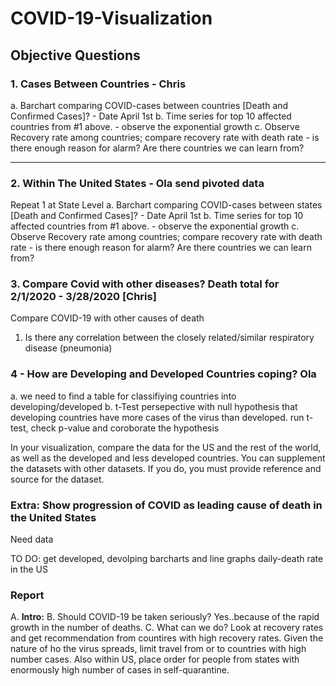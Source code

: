 # COVID-19-Visualization

## Objective Questions 

### 1. Cases Between Countries - Chris

a. Barchart comparing COVID-cases between countries [Death and Confirmed Cases]? - Date April 1st
b. Time series for top 10 affected countries from #1 above. - observe the exponential growth
c. Observe Recovery rate among countries; compare recovery rate with death rate - is there enough reason for alarm? Are there countries we can learn from?


- - - - 
### 2. Within The United States - Ola send pivoted data
Repeat 1 at State Level
a. Barchart comparing COVID-cases between states [Death and Confirmed Cases]? - Date April 1st
b. Time series for top 10 affected countries from #1 above. - observe the exponential growth
c. Observe Recovery rate among countries; compare recovery rate with death rate - is there enough reason for alarm? Are there countries we can learn from? 

### 3. Compare Covid with other diseases? Death total for 2/1/2020 - 3/28/2020 [Chris]
Compare COVID-19 with other causes of death
1. Is there any correlation between the closely related/similar respiratory disease (pneumonia)


### 4 - How are Developing and Developed Countries coping? Ola
a. we need to find a table for classifiying countries into developing/developed
b. t-Test persepective with null hypothesis that developing countries have more cases of the virus than developed. 
run t-test, check p-value and coroborate the hypothesis


In your visualization, compare the data for the US and the rest of the world, as well as the developed and less developed countries. You can supplement the datasets with other datasets. If you do, you must provide reference and source for the dataset.


### Extra: Show progression of COVID as leading cause of death in the United States
Need data

TO DO: 
get developed, devolping
barcharts and line graphs
daily-death rate in the US 



### Report 
A. **Intro:** 
B. Should COVID-19 be taken seriously? Yes..because of the rapid growth in the number of deaths. 
C. What can we do? 
    Look at recovery rates and get recommendation from countires with high recovery rates.
    Given the nature of ho the virus spreads, limit travel from or to countries with high number cases. 
    Also within US, place order for people from states with enormously high number of cases in self-quarantine. 
    




